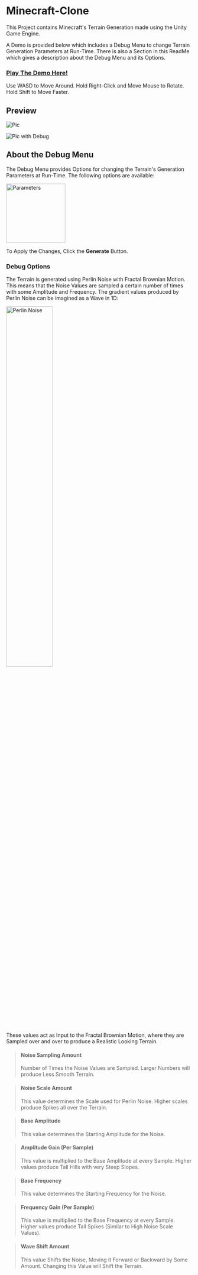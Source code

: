 # Minecraft-Clone
This Project contains Minecraft's Terrain Generation made using the Unity Game Engine.

A Demo is provided below which includes a Debug Menu to change Terrain Generation Parameters at Run-Time. There is also a Section in this ReadMe which gives a description about the Debug Menu and its Options. 
### [Play The Demo Here!](https://arsh-panesar.itch.io/minecraft-clone)

Use WASD to Move Around.
Hold Right-Click and Move Mouse to Rotate.
Hold Shift to Move Faster.

## Preview

![Pic](https://user-images.githubusercontent.com/43693790/236690216-e9dfee96-9ec9-427c-ae28-34fcf8affdeb.png)

![Pic with Debug](https://user-images.githubusercontent.com/43693790/236690220-f4253e8e-4d85-4f70-9b9b-420f86e54071.png)

## About the Debug Menu
The Debug Menu provides Options for changing the Terrain's Generation Parameters at Run-Time. The following options are available:

<img width="160" alt="Parameters" src="https://user-images.githubusercontent.com/43693790/236690293-45117254-f919-4500-b1a3-be6dabe07d01.png">

To Apply the Changes, Click the **Generate** Button.

### Debug Options
The Terrain is generated using Perlin Noise with Fractal Brownian Motion. This means that the Noise Values are sampled a certain number of times with some Amplitude and Frequency.
The gradient values produced by Perlin Noise can be imagined as a Wave in 1D:

<img width="50%" height="50%" alt="Perlin Noise" src="https://blog.hirnschall.net/perlin-noise/resources/img/perlin-noise-1d.webp">

These values act as Input to the Fractal Brownian Motion, where they are Sampled over and over to produce a Realistic Looking Terrain.

> #### Noise Sampling Amount
> Number of Times the Noise Values are Sampled. 
> Larger Numbers will produce Less Smooth Terrain. 

> #### Noise Scale Amount
> This value determines the Scale used for Perlin Noise. 
> Higher scales produce Spikes all over the Terrain.

> #### Base Amplitude
> This value determines the Starting Amplitude for the Noise. 

> #### Amplitude Gain (Per Sample)
> This value is multiplied to the Base Amplitude at every Sample.
> Higher values produce Tall Hills with very Steep Slopes.

> #### Base Frequency
> This value determines the Starting Frequency for the Noise.

> #### Frequency Gain (Per Sample)
> This value is multiplied to the Base Frequency at every Sample.
> Higher values produce Tall Spikes (Similar to High Noise Scale Values).

> #### Wave Shift Amount
> This value Shifts the Noise, Moving it Forward or Backward by Some Amount.
> Changing this Value will Shift the Terrain.
